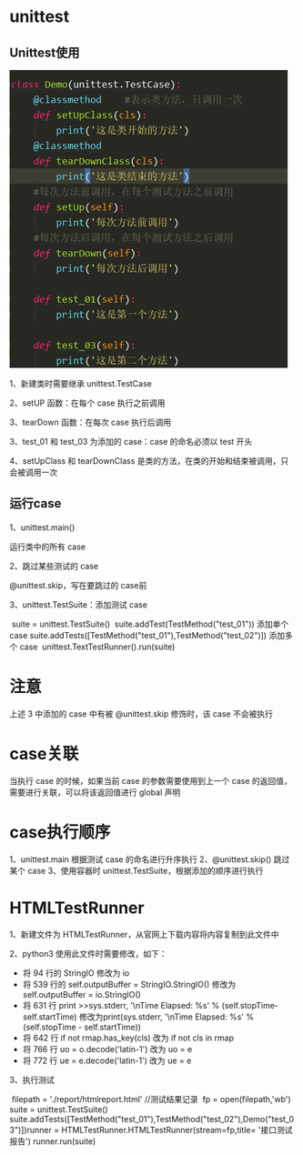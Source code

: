 # unittest

## Unittest使用

![使用unittest](../images/使用unittest.png)

1、新建类时需要继承 unittest.TestCase

2、setUP 函数：在每个 case 执行之前调用

3、tearDown 函数：在每次 case 执行后调用

3、test_01 和 test_03 为添加的 case：case  的命名必须以 test 开头

4、setUpClass 和 tearDownClass 是类的方法，在类的开始和结束被调用，只会被调用一次

## 运行case

1、unittest.main()

运行类中的所有 case

2、跳过某些测试的 case

@unittest.skip，写在要跳过的 case前

3、unittest.TestSuite：添加测试 case

​    suite = unittest.TestSuite()
​    suite.addTest(TestMethod("test_01"))      添加单个 case
​    suite.addTests([TestMethod("test_01"),TestMethod("test_02")])   添加多个 case
​    unittest.TextTestRunner().run(suite)

# 注意

上述 3 中添加的 case 中有被 @unittest.skip 修饰时，该 case 不会被执行

# case关联

当执行 case 的时候，如果当前 case 的参数需要使用到上一个 case 的返回值，需要进行关联，可以将该返回值进行 global 声明



# case执行顺序

1、unittest.main 根据测试 case 的命名进行升序执行
2、@unittest.skip() 跳过某个 case
3、使用容器时 unittest.TestSuite，根据添加的顺序进行执行

# HTMLTestRunner

1、新建文件为 HTMLTestRunner，从官网上下载内容将内容复制到此文件中

2、python3 使用此文件时需要修改，如下：

+ 将 94 行的 StringIO 修改为 io
+ 将 539 行的 self.outputBuffer = StringIO.StringIO() 修改为 self.outputBuffer = io.StringIO()
+ 将 631 行 print >>sys.stderr, '\nTime Elapsed: %s' % (self.stopTime-self.startTime) 修改为print(sys.stderr, '\nTime Elapsed: %s' % (self.stopTime - self.startTime))
+ 将 642 行 if not rmap.has_key(cls) 改为 if not cls in rmap 
+ 将 766 行 uo = o.decode('latin-1')  改为 uo = e
+ 将 772 行 ue = e.decode('latin-1') 改为 ue = e

3、执行测试

​    filepath = './report/htmlreport.html'     //测试结果记录
​    fp = open(filepath,'wb')
​    suite = unittest.TestSuite()
​    suite.addTests([TestMethod("test_01"),TestMethod("test_02"),Demo("test_03")])
​    runner = HTMLTestRunner.HTMLTestRunner(stream=fp,title= '接口测试报告')
​    runner.run(suite)

